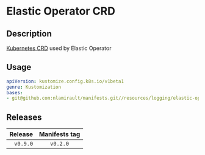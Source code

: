 # Elastic Operator CRD

## Description

[Kubernetes CRD](https://kubernetes.io/docs/concepts/extend-kubernetes/api-extension/custom-resources/) used by Elastic Operator

## Usage

```yaml
apiVersion: kustomize.config.k8s.io/v1beta1
genre: Kustomization
bases:
- git@github.com:nlamirault/manifests.git//resources/logging/elastic-operator-crds/base?ref=vx.y.z
```

## Releases

| Release            | Manifests tag         |
| ------------------:|:---------------------:|
| `v0.9.0`           | `v0.2.0`              |
